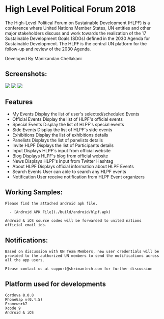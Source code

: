 # High Level Political Forum 2018
The High-Level Political Forum on Sustainable Development (HLPF) is a conference where United Nations Member States, UN entities and other major stakeholders discuss and work towards the realization of the 17 Sustainable Development Goals (SDGs) defined in the 2030 Agenda for Sustainable Development. The HLPF is the central UN platform for the follow-up and review of the 2030 Agenda.

Developed By
Manikandan Chellakani

## Screenshots:
![](http://hlpf.shrimantech.com/img/HLPF-Img1.png)
![](http://hlpf.shrimantech.com/img/HLPF-Img2.png)
![](http://hlpf.shrimantech.com/img/HLPF-Img3.png)

## Features
  - My Events		Display the list of user's selected/scheduled Events
  - Official Events		Display the list of HLPF's official events
  - Special Events		Display the list of HLPF's special events
  - Side Events		Display the list of HLPF's side events
  - Exhibitions		Display the list of exhibitions details
  - Panelists		Displays the list of panelists details
  - Invite HLPF		Displays the list of Participants details
  - Input		Displays HLPF's input from official website
  - Blog		Displays HLPF's blog from official website
  - News		Displays HLPF's input from Twitter Hashtag
  - About HLPF		Displays official information about HLPF Events
  - Search Events		User can able to search any HLPF events
  - Notification		User receive notification from HLPF Event organizers


## Working Samples:
	Please find the attached android apk file.
	
	  - [Android APK File](./build/android/hlpf.apk)

	Android & iOS source codes will be forwarded to united nations official email ids.
	
## Notifications:
	Based on discussion with UN Team Members, new user credentials will be provided to the authorized UN members to send the notifications across all the app users.
	
	Please contact us at support@shrimantech.com for further discussion

## Platform used for developments
    Cordova 8.0.0
	PhoneGap v(0.4.5)
	Framework7
	Xcode 9
	Android & iOS

